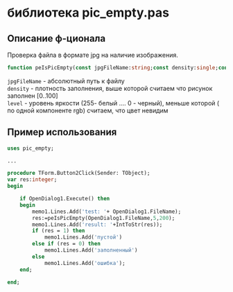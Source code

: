 # библиотека pic_empty.pas

## Описание ф-ционала

Проверка файла в формате jpg на наличие изображения.
```pas
function peIsPicEmpty(const jpgFileName:string;const density:single;const level:integer):integer;
```
```jpgFileName``` - абсолютный путь к файлу\
```density``` - плотность заполнения, выше которой считаем что рисунок заполнен [0..100]\
```level``` - уровень яркости (255- белый .... 0 - черный),   меньше которой ( по одной компоненте rgb) 
считаем, что цвет невидим 




## Пример использования
```pas
uses pic_empty;

...

procedure TForm.Button2Click(Sender: TObject);
var res:integer;
begin

    if OpenDialog1.Execute() then
    begin
        memo1.Lines.Add('test: '+ OpenDialog1.FileName);
        res:=peIsPicEmpty(OpenDialog1.FileName,5,200);
        memo1.Lines.Add('result: '+IntToStr(res));
        if (res = 1) then
            memo1.Lines.Add('пустой')
        else if (res = 0) then
            memo1.Lines.Add('заполненный')
        else
            memo1.Lines.Add('ошибка');
    end;

end;

```

